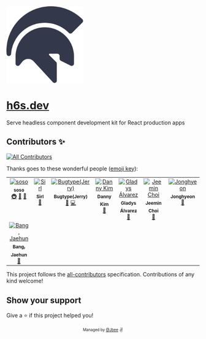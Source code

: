 <img width="200" src="./assets/logo.png" alt="" />

# [h6s.dev](https://h6s.dev/)

Serve headless component development kit for React production apps

## Contributors ✨

<!-- ALL-CONTRIBUTORS-BADGE:START - Do not remove or modify this section -->
[![All Contributors](https://img.shields.io/badge/all_contributors-8-orange.svg?style=flat-square)](#contributors-)
<!-- ALL-CONTRIBUTORS-BADGE:END -->

Thanks goes to these wonderful people ([emoji key](https://allcontributors.org/docs/en/emoji-key)):

<!-- ALL-CONTRIBUTORS-LIST:START - Do not remove or modify this section -->
<!-- prettier-ignore-start -->
<!-- markdownlint-disable -->
<table>
  <tbody>
    <tr>
      <td align="center" valign="top" width="14.28%"><a href="https://so-so.dev"><img src="https://avatars0.githubusercontent.com/u/18658235?v=4?s=100" width="100px;" alt="soso"/><br /><sub><b>soso</b></sub></a><br /><a href="#infra-SoYoung210" title="Infrastructure (Hosting, Build-Tools, etc)">🚇</a> <a href="#maintenance-SoYoung210" title="Maintenance">🚧</a> <a href="https://github.com/h6s-dev/h6s/issues?q=author%3ASoYoung210" title="Bug reports">🐛</a></td>
      <td align="center" valign="top" width="14.28%"><a href="https://github.com/JunHyeokHa"><img src="https://avatars.githubusercontent.com/u/59739164?v=4?s=100" width="100px;" alt="Sirl"/><br /><sub><b>Sirl</b></sub></a><br /><a href="https://github.com/h6s-dev/h6s/issues?q=author%3AJunHyeokHa" title="Bug reports">🐛</a></td>
      <td align="center" valign="top" width="14.28%"><a href="https://github.com/bugtype"><img src="https://avatars.githubusercontent.com/u/24269591?v=4?s=100" width="100px;" alt="Bugtype(Jerry)"/><br /><sub><b>Bugtype(Jerry)</b></sub></a><br /><a href="#maintenance-bugtype" title="Maintenance">🚧</a> <a href="https://github.com/h6s-dev/h6s/commits?author=bugtype" title="Code">💻</a></td>
      <td align="center" valign="top" width="14.28%"><a href="https://velog.io/@bigsaigon333"><img src="https://avatars.githubusercontent.com/u/31029000?v=4?s=100" width="100px;" alt="Danny Kim"/><br /><sub><b>Danny Kim</b></sub></a><br /><a href="#maintenance-bigsaigon333" title="Maintenance">🚧</a></td>
      <td align="center" valign="top" width="14.28%"><a href="http://gladys.codes"><img src="https://avatars.githubusercontent.com/u/40550185?v=4?s=100" width="100px;" alt="Gladys Álvarez"/><br /><sub><b>Gladys Álvarez</b></sub></a><br /><a href="https://github.com/h6s-dev/h6s/commits?author=gladyscodes" title="Documentation">📖</a></td>
      <td align="center" valign="top" width="14.28%"><a href="https://techoi.github.io"><img src="https://avatars.githubusercontent.com/u/47510626?v=4?s=100" width="100px;" alt="Jeemin Choi"/><br /><sub><b>Jeemin Choi</b></sub></a><br /><a href="https://github.com/h6s-dev/h6s/issues?q=author%3Atechoi" title="Bug reports">🐛</a></td>
      <td align="center" valign="top" width="14.28%"><a href="http://bit.ly/jonghyeon"><img src="https://avatars.githubusercontent.com/u/61593290?v=4?s=100" width="100px;" alt="Jonghyeon"/><br /><sub><b>Jonghyeon</b></sub></a><br /><a href="https://github.com/h6s-dev/h6s/commits?author=manudeli" title="Documentation">📖</a></td>
    </tr>
    <tr>
      <td align="center" valign="top" width="14.28%"><a href="https://www.jaehun.dev"><img src="https://avatars.githubusercontent.com/u/50726813?v=4?s=100" width="100px;" alt="Bang, Jaehun"/><br /><sub><b>Bang, Jaehun</b></sub></a><br /><a href="#maintenance-jaehunn" title="Maintenance">🚧</a></td>
    </tr>
  </tbody>
</table>

<!-- markdownlint-restore -->
<!-- prettier-ignore-end -->

<!-- ALL-CONTRIBUTORS-LIST:END -->

This project follows the [all-contributors](https://github.com/all-contributors/all-contributors) specification. Contributions of any kind welcome!

## Show your support

Give a ⭐️ if this project helped you!

<div align="center">
  <sub>
    <sup>Managed by <a href="https://github.com/JaeYeopHan">@Jbee</a></sup>
  </sub>
  <small>✌</small>
</div>
